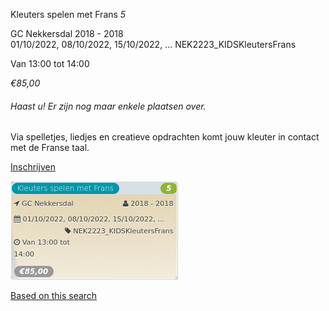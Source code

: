 Kleuters spelen met Frans *5*

GC Nekkersdal 2018 - 2018  
01/10/2022, 08/10/2022, 15/10/2022, ... NEK2223\_KIDSKleutersFrans  

Van 13:00 tot 14:00

*€85,00*

  

###### *Haast u! Er zijn nog maar enkele plaatsen over.*

  

Via spelletjes, liedjes en creatieve opdrachten komt jouw kleuter in contact met de Franse taal.

[Inschrijven](https://tickets.vgc.be/activity/subscribe/NEK2223_KIDSKleutersFrans)

![](81771.png)

[Based on this search](https://tickets.vgc.be/activity/index?&vrijeplaatsen=1&Age%5B%5D=4%2C6&entity=241)